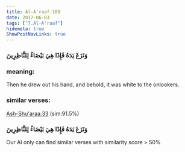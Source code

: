 ```yaml
---
title: Al-A'raaf:108
date: 2017-06-03
tags: ["7.Al-A'raaf"]
hidemeta: true 
ShowPostNavLinks: true 
---
```

### وَنَزَعَ يَدَهُ فَإِذَا هِيَ بَيْضَاءُ لِلنَّاظِرِينَ
### meaning: 
Then he drew out his hand, and behold, it was white to the onlookers.
### similar verses: 

[Ash-Shu'araa:33](/26/33) (sim:91.5%)

### وَنَزَعَ يَدَهُ فَإِذَا هِيَ بَيْضَاءُ لِلنَّاظِرِينَ

Our AI only can find similar verses with similarity score > 50% 



